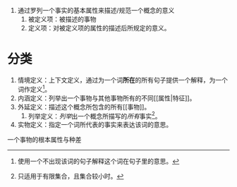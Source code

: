 1. 通过罗列一个事实的基本属性来描述/规范一个概念的意义
	1. 被定义项：被描述的事物
	2. 定义项：对被定义项的属性的描述后所规定的意义。

# 分类
1. 情境定义：上下文定义，通过为一个词**所在**的所有句子提供一个解释，为一个词作定义[^1]。
2. 内涵定义：列举出一个事物与其他事物所有的不同[[属性|特征]]。
3. 外延定义：描述这个概念所包含的所有[[事物]]。
	1. 列举定义：*列举*出一个概念所描写的*所有*事实[^2]。
4. 实物定义：指定一个词所代表的事实来表达该词的意思。

一个事物的根本属性与种差

[^1]: 使用一个不出现该词的句子解释这个词在句子里的意思。
[^2]: 只适用于有限集合，且集合较小时。